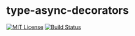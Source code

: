 # type-async-decorators

[![MIT License](http://img.shields.io/badge/license-MIT-blue.svg?style=flat)](LICENSE)
[![Build Status](https://travis-ci.org/tktcorporation/type-async-decorators.svg?branch=master)](https://travis-ci.org/tktcorporation/type-async-decorators)
